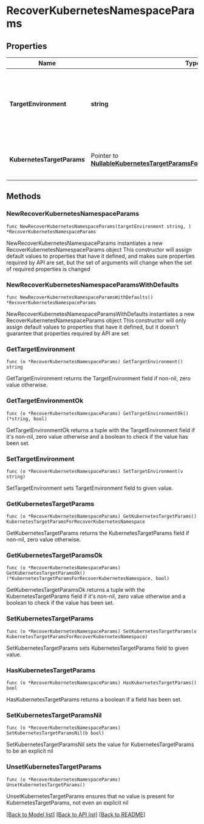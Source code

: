 # RecoverKubernetesNamespaceParams

## Properties

Name | Type | Description | Notes
------------ | ------------- | ------------- | -------------
**TargetEnvironment** | **string** | Specifies the environment of the recovery target. The corresponding params below must be filled out. | 
**KubernetesTargetParams** | Pointer to [**NullableKubernetesTargetParamsForRecoverKubernetesNamespace**](KubernetesTargetParamsForRecoverKubernetesNamespace.md) | Specifies the params for recovering to a Kubernetes host. | [optional] 

## Methods

### NewRecoverKubernetesNamespaceParams

`func NewRecoverKubernetesNamespaceParams(targetEnvironment string, ) *RecoverKubernetesNamespaceParams`

NewRecoverKubernetesNamespaceParams instantiates a new RecoverKubernetesNamespaceParams object
This constructor will assign default values to properties that have it defined,
and makes sure properties required by API are set, but the set of arguments
will change when the set of required properties is changed

### NewRecoverKubernetesNamespaceParamsWithDefaults

`func NewRecoverKubernetesNamespaceParamsWithDefaults() *RecoverKubernetesNamespaceParams`

NewRecoverKubernetesNamespaceParamsWithDefaults instantiates a new RecoverKubernetesNamespaceParams object
This constructor will only assign default values to properties that have it defined,
but it doesn't guarantee that properties required by API are set

### GetTargetEnvironment

`func (o *RecoverKubernetesNamespaceParams) GetTargetEnvironment() string`

GetTargetEnvironment returns the TargetEnvironment field if non-nil, zero value otherwise.

### GetTargetEnvironmentOk

`func (o *RecoverKubernetesNamespaceParams) GetTargetEnvironmentOk() (*string, bool)`

GetTargetEnvironmentOk returns a tuple with the TargetEnvironment field if it's non-nil, zero value otherwise
and a boolean to check if the value has been set.

### SetTargetEnvironment

`func (o *RecoverKubernetesNamespaceParams) SetTargetEnvironment(v string)`

SetTargetEnvironment sets TargetEnvironment field to given value.


### GetKubernetesTargetParams

`func (o *RecoverKubernetesNamespaceParams) GetKubernetesTargetParams() KubernetesTargetParamsForRecoverKubernetesNamespace`

GetKubernetesTargetParams returns the KubernetesTargetParams field if non-nil, zero value otherwise.

### GetKubernetesTargetParamsOk

`func (o *RecoverKubernetesNamespaceParams) GetKubernetesTargetParamsOk() (*KubernetesTargetParamsForRecoverKubernetesNamespace, bool)`

GetKubernetesTargetParamsOk returns a tuple with the KubernetesTargetParams field if it's non-nil, zero value otherwise
and a boolean to check if the value has been set.

### SetKubernetesTargetParams

`func (o *RecoverKubernetesNamespaceParams) SetKubernetesTargetParams(v KubernetesTargetParamsForRecoverKubernetesNamespace)`

SetKubernetesTargetParams sets KubernetesTargetParams field to given value.

### HasKubernetesTargetParams

`func (o *RecoverKubernetesNamespaceParams) HasKubernetesTargetParams() bool`

HasKubernetesTargetParams returns a boolean if a field has been set.

### SetKubernetesTargetParamsNil

`func (o *RecoverKubernetesNamespaceParams) SetKubernetesTargetParamsNil(b bool)`

 SetKubernetesTargetParamsNil sets the value for KubernetesTargetParams to be an explicit nil

### UnsetKubernetesTargetParams
`func (o *RecoverKubernetesNamespaceParams) UnsetKubernetesTargetParams()`

UnsetKubernetesTargetParams ensures that no value is present for KubernetesTargetParams, not even an explicit nil

[[Back to Model list]](../README.md#documentation-for-models) [[Back to API list]](../README.md#documentation-for-api-endpoints) [[Back to README]](../README.md)


